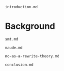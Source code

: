 ```include
introduction.md
```

Background
==========

```include
smt.md
```

```include
maude.md
```

```include
no-as-a-rewrite-theory.md
```

```include
conclusion.md
```
